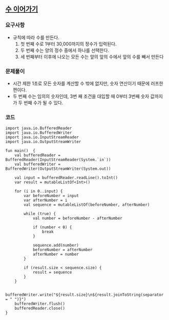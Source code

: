 ## [수 이어가기](https://www.acmicpc.net/problem/2635)

### 요구사항
* 규칙에 따라 수를 만든다.
  1. 첫 번째 수로 1부터 30,000까지의 정수가 입력된다.
  2. 두 번째 수는 양의 정수 중에서 하나를 선택한다.
  3. 세 번째부터 이후에 나오는 모든 수는 앞의 앞의 수에서 앞의 수를 빼서 만든다

### 문제풀이
* 시간 제한 1초로 모든 숫자를 계산할 수 밖에 없지만, 숫자 연산이기 때문에 러프한 편이다.
* 두 번째 수는 임의의 숫자인데, 3번 째 조건을 대입할 때 0부터 3번째 숫자 값까지가 두 번째 수가 될 수 있다.

### 코드
```
import java.io.BufferedReader
import java.io.BufferedWriter
import java.io.InputStreamReader
import java.io.OutputStreamWriter

fun main()  {
    val bufferedReader = BufferedReader(InputStreamReader(System.`in`))
    val bufferedWriter = BufferedWriter(OutputStreamWriter(System.out))

    val input = bufferedReader.readLine().toInt()
    var result = mutableListOf<Int>()

    for (i in 0..input) {
        var beforeNumber = input
        var afterNumber = i
        val sequence = mutableListOf(beforeNumber, afterNumber)

        while (true) {
            val number = beforeNumber - afterNumber

            if (number < 0) {
                break
            }

            sequence.add(number)
            beforeNumber = afterNumber
            afterNumber = number
        }

        if (result.size < sequence.size) {
            result = sequence
        }
    }

    bufferedWriter.write("${result.size}\n${result.joinToString(separator = " ")}")
    bufferedWriter.flush()
    bufferedReader.close()
}
```